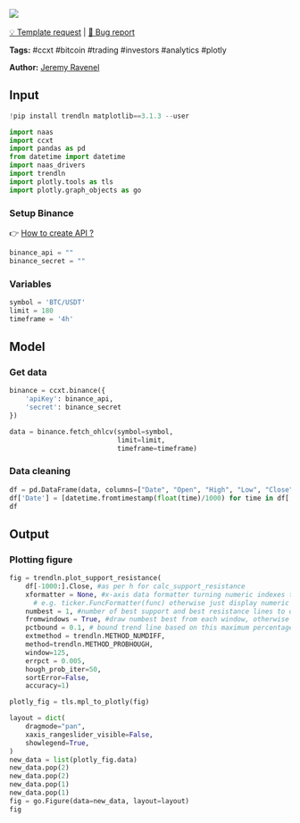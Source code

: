 <a href="https://app.naas.ai/user-redirect/naas/downloader?url=https://raw.githubusercontent.com/jupyter-naas/awesome-notebooks/master/CCXT/CCXT_Calculate_Support_and_Resistance.ipynb" target="_parent"><img src="https://naasai-public.s3.eu-west-3.amazonaws.com/open_in_naas.svg"/></a><br><br><a href="https://github.com/jupyter-naas/awesome-notebooks/issues/new?assignees=&labels=&template=template-request.md&title=Tool+-+Action+of+the+notebook+">💡 Template request</a> | <a href="https://github.com/jupyter-naas/awesome-notebooks/issues/new?assignees=&labels=&template=bug_report.md&title=">🚨 Bug report</a>

**Tags:** #ccxt #bitcoin #trading #investors #analytics #plotly

**Author:** [Jeremy Ravenel](https://www.linkedin.com/in/ACoAAAJHE7sB5OxuKHuzguZ9L6lfDHqw--cdnJg/)

## Input


```python
!pip install trendln matplotlib==3.1.3 --user
```


```python
import naas
import ccxt
import pandas as pd
from datetime import datetime
import naas_drivers
import trendln
import plotly.tools as tls
import plotly.graph_objects as go
```

### Setup Binance
👉 <a href='https://www.binance.com/en/support/faq/360002502072'>How to create API ?</a>


```python
binance_api = ""
binance_secret = ""
```

### Variables


```python
symbol = 'BTC/USDT'
limit = 180
timeframe = '4h'
```

## Model

### Get data


```python
binance = ccxt.binance({
    'apiKey': binance_api,
    'secret': binance_secret
}) 

data = binance.fetch_ohlcv(symbol=symbol,
                           limit=limit,
                           timeframe=timeframe)
```

### Data cleaning


```python
df = pd.DataFrame(data, columns=["Date", "Open", "High", "Low", "Close", "Volume"])
df['Date'] = [datetime.fromtimestamp(float(time)/1000) for time in df['Date']]
df
```

## Output

### Plotting figure


```python
fig = trendln.plot_support_resistance(
    df[-1000:].Close, #as per h for calc_support_resistance
    xformatter = None, #x-axis data formatter turning numeric indexes to display output
      # e.g. ticker.FuncFormatter(func) otherwise just display numeric indexes
    numbest = 1, #number of best support and best resistance lines to display
    fromwindows = True, #draw numbest best from each window, otherwise draw numbest across whole range
    pctbound = 0.1, # bound trend line based on this maximum percentage of the data range above the high or below the low
    extmethod = trendln.METHOD_NUMDIFF,
    method=trendln.METHOD_PROBHOUGH,
    window=125,
    errpct = 0.005,
    hough_prob_iter=50,
    sortError=False,
    accuracy=1)
```


```python
plotly_fig = tls.mpl_to_plotly(fig)
```


```python
layout = dict(
    dragmode="pan",
    xaxis_rangeslider_visible=False,
    showlegend=True,
)
new_data = list(plotly_fig.data)
new_data.pop(2)
new_data.pop(2)
new_data.pop(1)
new_data.pop(1)
fig = go.Figure(data=new_data, layout=layout)
fig
```
